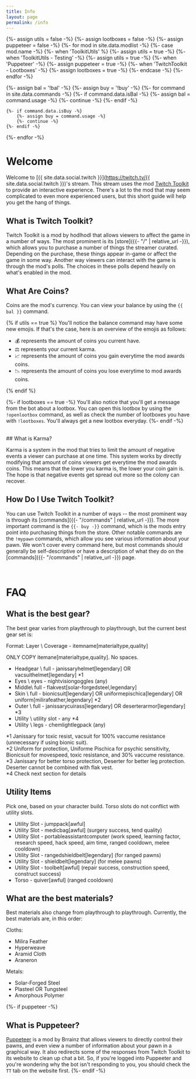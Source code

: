 ```yaml
---
title: Info
layout: page
permalink: /info
---
```


{%- assign utils = false -%}
{%- assign lootboxes = false -%}
{%- assign puppeteer = false -%}
{%- for mod in site.data.modlist -%}
    {%- case mod.name -%}
        {%- when 'ToolkitUtils' %}
            {%- assign utils = true -%}
        {%- when 'ToolkitUtils - Testing' -%}
            {%- assign utils = true -%}
        {%- when 'Puppeteer' -%}
            {%- assign puppeteer = true -%}
        {%- when 'TwitchToolkit - Lootboxes' -%}
            {%- assign lootboxes = true -%}
    {%- endcase -%}
{%- endfor -%}


{%- assign bal = '!bal' -%}
{%- assign buy = '!buy' -%}
{%- for command in site.data.commands -%}
    {%- if command.data.isBal -%}
        {%- assign bal = command.usage -%}
        {%- continue -%}
    {%- endif -%}

    {%- if command.data.isBuy -%}
        {%- assign buy = command.usage -%}
        {%- continue -%}
    {%- endif -%}
{%- endfor -%}

# Welcome

Welcome to [{{ site.data.social.twitch }}](https://twitch.tv/{{ site.data.social.twitch }})'s stream.
This stream uses the mod
[Twitch Toolkit](https://steamcommunity.com/sharedfiles/filedetails/?id=1718525787) to provide an
interactive experience. There's a lot to the mod that may seem complicated to even more experienced
users, but this short guide will help you get the hang of things.

## What is Twitch Toolkit?

Twitch Toolkit is a mod by hodlhodl that allows viewers to affect the game in a number of ways. The
most prominent is its [store]({{- "/" | relative_url -}}), which allows you to purchase a number of
things the streamer curated. Depending on the purchase, these things appear in-game or affect the
game in some way. Another way viewers can interact with the game is through the mod's polls. The
choices in these polls depend heavily on what's enabled in the mod.

## What Are Coins?

Coins are the mod's currency. You can view your balance by using the `{{ bal }}` command. 

{% if utils == true %}
You'll notice the balance command may have some new emojis. If that's the case, here is an overview
of the emojis as follows:

- 💰 represents the amount of coins you current have.
- ⚖ represents your current karma.
- 📈 represents the amount of coins you gain everytime the mod awards coins.
- 📉 represents the amount of coins you lose everytime to mod awards coins.

{% endif %}


{%- if lootboxes == true -%}
You'll also notice that you'll get a message from the bot about a lootbox. You can open this lootbox
by using the `!openlootbox` command, as well as check the number of lootboxes you have with `!lootboxes`.
You'll always get a new lootbox everyday.
{%- endif -%}


<br/>
## What is Karma?

Karma is a system in the mod that tries to limit the amount of negative events a viewer can purchase at
one time. This system works by directly modifying that amount of coins viewers get everytime the mod
awards coins. This means that the lower you karma is, the lower your coin gain is. The hope is that
negative events get spread out more so the colony can recover.

## How Do I Use Twitch Toolkit?

You can use Twitch Toolkit in a number of ways -- the most prominent way is through its
[commands]({{- "/commands" | relative_url -}}). The more important command is the `{{- buy -}}`
command, which is the mods entry point into purchasing things from the store. Other notable commands
are the `!mypawn` commands, which allow you see various information about your pawn. We won't cover
every command here, but most commands should generally be self-descriptive or have a description of
what they do on the [commands]({{- "/commands" | relative_url -}}) page.

<br/>

# FAQ

## What is the best gear?

The best gear varies from playthrough to playthrough, but the current best gear set is:

Format: Layer \ Coverage - itemname[materialtype,quality]

ONLY COPY itemane[materialtype,quality]. No spaces.

- Headgear \ full - janissaryhelmet[legendary] OR vacsuithelmet[legendary] *1
- Eyes \ eyes - nightvisiongoggles (any)
- Middle\ full - flakvest[solar-forgedsteel,legendary]
- Skin \ full - bionicsuit[legendary] OR uniformepischica[legendary] OR uniform[milirafeather,legendary] *2
- Outer \ full - janissarycuirass[legendary] OR deserterarmor[legendary] *3
- Utility \ utility slot - any *4
- Utility \ legs - chemlightlegpack (any)

*1 Janissary for toxic resist, vacsuit for 100% vaccume resistance (unnecessary if using bionic suit). <br/>
*2 Uniform for protection, Uniforme Pischica for psychic sensitivity, Bionicsuit for movespeed, toxic resistance, and 30% vaccume resistance. <br/>
*3 Janissary for better torso protection, Deserter for better leg protection. Deserter cannot be combined with flak vest. <br/>
*4 Check next section for details <br/>

## Utility Items

Pick one, based on your character build. Torso slots do not conflict with utility slots.

- Utility Slot - jumppack[awful]
- Utility Slot - medicbag[awful] (surgery success, tend quality)
- Utility Slot - portableassistantcomputer (work speed, learning factor, research speed, hack speed, aim time, ranged cooldown, melee cooldown)
- Utility Slot - rangedshieldbelt[legendary] (for ranged pawns)
- Utility Slot - shieldbelt[legendary] (for melee pawns)
- Utility Slot - toolbelt[awful] (repair success, construction speed, construct success)
- Torso - quiver[awful] (ranged cooldown)



## What are the best materials?

Best materials also change from playthrough to playthrough. Currently, the best materials are, in this order:

Cloths:
- Milira Feather
- Hyperweave
- Aramid Cloth
- Araneron

Metals:
- Solar-Forged Steel
- Plasteel OR Tungsteel
- Amorphous Polymer

{%- if puppeteer -%}
<br/>
## What is Puppeteer?

[Puppeteer](https://steamcommunity.com/sharedfiles/filedetails/?id=2057192142) is a mod by Brrainz that
allows viewers to directly control their pawns, and even view a number of information about your pawn in
a graphical way. It also redirects some of the responses from Twitch Toolkit to its website to clean up
chat a bit. So, if you're logged into Puppeeter and you're wondering why the bot isn't responding to you,
you should check the `TT` tab on the website first.
{%- endif -%}
